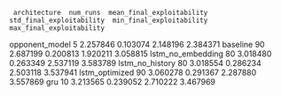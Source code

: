      architecture  num_runs  mean_final_exploitability  std_final_exploitability  min_final_exploitability  max_final_exploitability
   opponent_model         5                   2.257846                  0.103074                  2.148196                  2.384371
         baseline        90                   2.687199                  0.200813                  1.920211                  3.058815
lstm_no_embedding        80                   3.018480                  0.263349                  2.537119                  3.583789
  lstm_no_history        80                   3.018554                  0.286234                  2.503118                  3.537941
   lstm_optimized        90                   3.060278                  0.291367                  2.287880                  3.557869
              gru        10                   3.213565                  0.239052                  2.710222                  3.467969